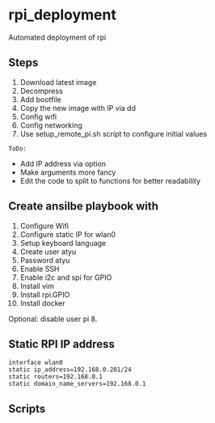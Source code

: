 # rpi_deployment
Automated deployment of rpi

## Steps
1. Download latest image
2. Decompress
3. Add bootfile
4. Copy the new image with IP via dd
5. Config wifi
6. Config networking
7. Use setup_remote_pi.sh script to configure initial values

`ToDo:`
- Add IP address via option
- Make arguments more fancy
- Edit the code to split to functions for better readability

## Create ansilbe playbook with
1. Configure Wifi
1. Configure static IP for wlan0
1. Setup keyboard language
1. Create user atyu
1. Password atyu
1. Enable SSH
1. Enable i2c and spi for GPIO
1. Install vim
1. Install rpi.GPIO
1. Install docker

Optional: disable user pi
8. 

## Static RPI IP address

``` 
interface wlan0
static ip_address=192.168.0.201/24
static routers=192.168.0.1
static domain_name_servers=192.168.0.1
```


## Scripts
